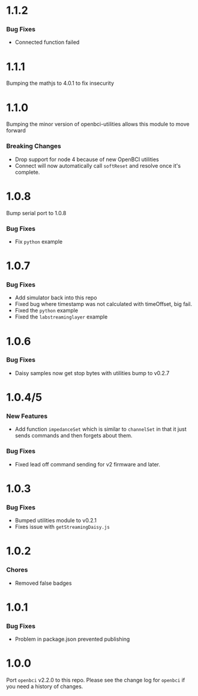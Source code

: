 # 1.1.2

### Bug Fixes

* Connected function failed

# 1.1.1

Bumping the mathjs to 4.0.1 to fix insecurity

# 1.1.0

Bumping the minor version of openbci-utilities allows this module to move forward

### Breaking Changes

* Drop support for node 4 because of new OpenBCI utilities
* Connect will now automatically call `softReset` and resolve once it's complete.

# 1.0.8

Bump serial port to 1.0.8

### Bug Fixes
* Fix `python` example

# 1.0.7

### Bug Fixes

* Add simulator back into this repo
* Fixed bug where timestamp was not calculated with timeOffset, big fail.
* Fixed the `python` example
* Fixed the `labstreaminglayer` example

# 1.0.6

### Bug Fixes

* Daisy samples now get stop bytes with utilities bump to v0.2.7

# 1.0.4/5

### New Features

* Add function `impedanceSet` which is similar to `channelSet` in that it just sends commands and then forgets about them.

### Bug Fixes

* Fixed lead off command sending for v2 firmware and later.

# 1.0.3

### Bug Fixes

* Bumped utilities module to v0.2.1
* Fixes issue with `getStreamingDaisy.js`

# 1.0.2

### Chores

* Removed false badges

# 1.0.1

### Bug Fixes

* Problem in package.json prevented publishing

# 1.0.0

Port `openbci` v2.2.0 to this repo. Please see the change log for `openbci` if you need a history of changes.
